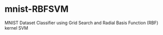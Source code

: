 # mnist-RBFSVM
MNIST Dataset Classifier using Grid Search and Radial Basis Function (RBF) kernel SVM
